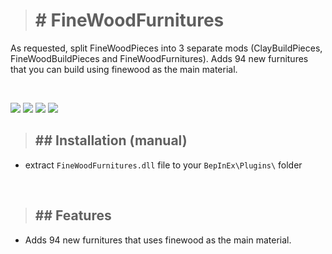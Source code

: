 ># <b># FineWoodFurnitures</b>

As requested, split FineWoodPieces into 3 separate mods (ClayBuildPieces, FineWoodBuildPieces and FineWoodFurnitures). Adds 94 new furnitures that you can build using finewood as the main material.

<br/>

![](https://i.ibb.co/xJvV38M/ss6.png)
![](https://i.imgur.com/tyEu9Sy.png)
![](https://i.imgur.com/RQtVESA.png)
![](https://i.imgur.com/RHuW4i8.png)

>## ## Installation (manual)

- extract `FineWoodFurnitures.dll` file to your `BepInEx\Plugins\` folder

<br/>

>## ## Features

- Adds 94 new furnitures that uses finewood as the main material.